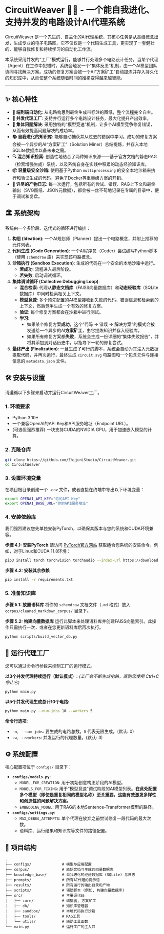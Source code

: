 # CircuitWeaver 🤖🔌 - 一个能自我进化、支持并发的电路设计AI代理系统

CircuitWeaver 是一个先进的、自主化的AI代理系统，其核心任务是从高级概念出发，生成专业的电子电路图。它不仅仅是一个代码生成工具，更实现了一套健壮的、能够自我修复和持续学习的自动化工作流。

本系统采用并发的“工厂”模式运行，能够并行处理多个电路设计任务。当某个代理（Agent）在工作中犯错时，系统会触发一个“集体反思”机制，由一个AI模型团队协同寻找解决方案。成功的修复方案会被一个AI“方案矿工”自动提炼并存入持久化的知识库中，从而使整个系统随着时间的推移变得越来越智能。

---

## ✨ 核心特性

*   **🧠 端到端自动化**: 从电路构思到最终生成带标注的图纸，整个流程完全自主。
*   **🚀 并发代理工厂**: 支持并行运行多个电路设计任务，最大化提升产出效率。
*   **🤝 集体问题解决**: 采用独特的“模型竞速”机制，让多个AI模型竞争修复错误，从而有效提高问题解决的成功率。
*   **📚 自我进化的知识库**: 能够自动捕获并从过去的错误中学习。成功的修复方案会被一个异步的AI“方案矿工”（Solution Miner）总结提炼，并存入本地SQLite数据库以备未来之需。
*   **🔍 混合知识检索**: 创造性地结合了两种知识来源——基于官方文档的静态RAG（检索增强生成）系统，以及系统自身在实践中积累的动态经验知识库。
*   **📦 轻量级安全沙箱**: 使用基于Python `multiprocessing` 的安全本地沙箱来执行和验证生成的代码，避免了Docker等重量级方案的开销。
*   **💾 详尽的产物日志**: 每一次运行，包括所有的尝试、错误、RAG上下文和最终输出（SVG图纸、JSON元数据），都会被一丝不苟地记录在专属的目录中，便于调试和复盘。

## 🏛️ 系统架构

系统由一个多阶段、迭代式的循环进行编排：

1.  **构思 (Ideation)**: 一个AI规划师（Planner）提出一个电路概念，并附上推荐的元件列表。
2.  **代码生成 (Code Generation)**: 一个AI程序员（Coder）尝试编写Python脚本（使用 `schemdraw` 库）来实现该电路概念。
3.  **沙箱执行 (Sandbox Execution)**: 生成的代码在一个安全的本地沙箱中运行。
    *   **若成功**: 流程进入最后阶段。
    *   **若失败**: 启动调试循环。
4.  **集体调试循环 (Collective Debugging Loop)**:
    *   **混合检索**: 代理从**静态文档库**（FAISS向量数据库）和**动态经验库**（SQLite数据库）中同时检索相关上下文。
    *   **模型竞速**: 多个预先配置的AI模型接收到失败的代码、错误信息和检索到的上下文，然后竞争生成一个有效的修复方案。
    *   **验证**: 每个修复方案都会在沙箱中进行测试。
    *   **学习**:
        *   如果某个修复方案**成功**，这个“代码 -> 错误 -> 解决方案”的模式会被发送给一个异步的AI**方案矿工**，由它提炼知识并存入经验库。
        *   如果所有修复方案都**失败**，系统会生成一份详细的“集体失败报告”，并将其添加到对话历史中，以指导下一轮的修复尝试。
5.  **最终产出 (Finalization)**: 一旦生成了可行的脚本，系统会自动为其注入元数据提取代码，并再次运行，最终生成 `circuit.svg` 电路图和一个包含元件与连接信息的 `metadata.json` 文件。

## 🛠️ 安装与设置

请遵循以下步骤来启动并运行CircuitWeaver工厂。

### 1. 环境要求
*   Python 3.10+
*   一个兼容OpenAI的API Key和API服务地址（Endpoint URL）。
*   (可选但强烈推荐) 一块支持CUDA的NVIDIA GPU，用于加速嵌入模型的计算。

### 2. 克隆仓库
```bash
git clone https://github.com/ZhijunLStudio/CircuitWeaver.git
cd CircuitWeaver
```

### 3. 设置环境变量
在项目根目录创建一个 `.env` 文件，或者直接在终端中导出以下环境变量：

```bash
export OPENAI_API_KEY="你的API Key"
export OPENAI_BASE_URL="你的API服务地址"
```

### 4. 安装依赖库

我们强烈建议您先单独安装PyTorch，以确保其版本与您的系统和CUDA环境兼容。

**步骤 4.1: 安装PyTorch**
请访问 [PyTorch官方网站](https://pytorch.org/) 获取适合您系统的安装命令。例如，对于Linux和CUDA 11.8环境：
```bash
pip3 install torch torchvision torchaudio --index-url https://download.pytorch.org/whl/cu118
```

**步骤 4.2: 安装其余依赖**
```bash
pip install -r requirements.txt
```

### 5. 准备知识库

**步骤 5.1: 放置语料库**
将你的 `schemdraw` 文档文件（`.md` 格式）放入 `corpus/cleaned_markdown_corpus/` 目录下。

**步骤 5.2: 构建向量数据库**
运行此脚本来处理语料库并创建FAISS向量索引。此操作只需执行一次，或者在您更新语料库后再次执行。
```bash
python scripts/build_vector_db.py
```

## 🚀 运行代理工厂

您可以通过命令行参数来控制工厂的运行模式。

**以3个并发代理持续运行（默认模式）:**
*(工厂会不断生成电路，直到您使用 Ctrl+C 停止它)*
```bash
python main.py
```

**以5个并发代理生成总计10个电路:**
```bash
python main.py --num-jobs 10 --workers 5
```

**命令行选项:**
*   `-n, --num-jobs`: 要生成的电路总数。`0` 代表无限生成。(默认: 0)
*   `-w, --workers`: 并发运行的代理数量。(默认: 3)

## ⚙️ 系统配置

核心配置项位于 `configs/` 目录下：

*   **`configs/models.py`**:
    *   `MODEL_FOR_CREATION`: 用于初始创意构思阶段的AI模型。
    *   `MODELS_FOR_FIXING`: 用于“模型竞速”调试阶段的AI模型列表。**在此处配置多个模型（即使是重复相同的模型名称）至关重要，这能有效激发多样性和创造性的问题解决方案。**
    *   `EMBEDDING_MODEL`: 用于RAG的本地Sentence-Transformer模型的路径。
*   **`configs/settings.py`**:
    *   `MAX_DEBUG_ATTEMPTS`: 单个代理在放弃之前尝试修复一段代码的最大次数。
    *   语料库、运行结果和知识库等文件的路径配置。

## 📂 项目结构

```
.
├── configs/              # 模型与应用配置
├── corpus/               # 原始文档与生成的向量数据库
├── knowledge_base/       # 自我进化的经验数据库 (SQLite) 与日志
├── prompts/              # 所有AI代理的提示语
├── results/              # 所有运行的输出目录和产物
├── scripts/              # 辅助脚本 (例如, 构建向量数据库)
├── src/                  # 主要源代码
│   ├── core/             # 编排器, 方案矿工
│   ├── db/               # 知识库管理器
│   ├── sandbox/          # 本地代码执行沙箱
│   ├── tools/            # RAG工具
│   └── utils/            # 辅助工具函数
└── main.py               # 运行工厂的主入口
```